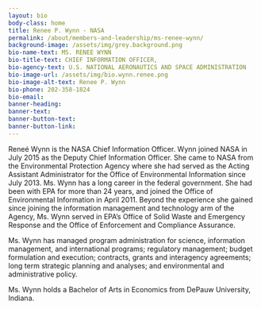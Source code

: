 ```yaml
---
layout: bio
body-class: home
title: Renee P. Wynn - NASA
permalink: /about/members-and-leadership/ms-renee-wynn/
background-image: /assets/img/grey.background.png
bio-name-text: MS. RENEE WYNN
bio-title-text: CHIEF INFORMATION OFFICER,
bio-agency-text: U.S. NATIONAL AERONAUTICS AND SPACE ADMINISTRATION
bio-image-url: /assets/img/bio.wynn.renee.png
bio-image-alt-text: Renee P. Wynn
bio-phone: 202-358-1824
bio-email:
banner-heading: 
banner-text: 
banner-button-text: 
banner-button-link: 
---
```

Reneé Wynn is the NASA Chief Information Officer. Wynn joined NASA in July 2015 as the Deputy Chief Information Officer. She came to NASA from the Environmental Protection Agency where she had served as the Acting Assistant Administrator for the Office of Environmental Information since July 2013. Ms. Wynn has a long career in the federal government. She had been with EPA for more than 24 years, and joined the Office of Environmental Information in April 2011. Beyond the experience she gained since joining the information management and technology arm of the Agency, Ms. Wynn served in EPA’s Office of Solid Waste and Emergency Response and the Office of Enforcement and Compliance Assurance.

Ms. Wynn has managed program administration for science, information management, and international programs; regulatory management; budget formulation and execution; contracts, grants and interagency agreements; long term strategic planning and analyses; and environmental and administrative policy.

Ms. Wynn holds a Bachelor of Arts in Economics from DePauw University, Indiana.
